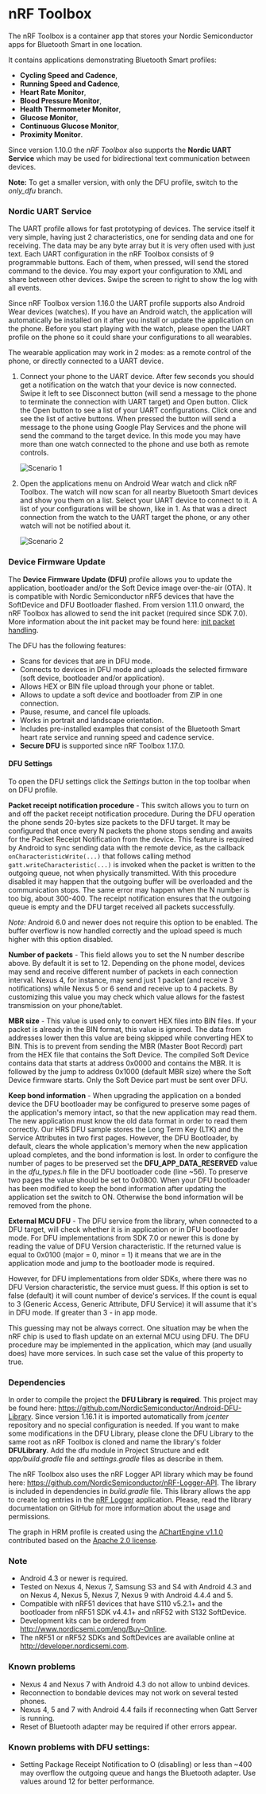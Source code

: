 # nRF Toolbox

The nRF Toolbox is a container app that stores your Nordic Semiconductor apps for Bluetooth Smart in one location. 

It contains applications demonstrating Bluetooth Smart profiles: 
* **Cycling Speed and Cadence**, 
* **Running Speed and Cadence**, 
* **Heart Rate Monitor**, 
* **Blood Pressure Monitor**, 
* **Health Thermometer Monitor**, 
* **Glucose Monitor**,
* **Continuous Glucose Monitor**,
* **Proximity Monitor**.

Since version 1.10.0 the *nRF Toolbox* also supports the **Nordic UART Service** which may be used for bidirectional text communication between devices. 

**Note:** To get a smaller version, with only the DFU profile, switch to the *only_dfu* branch.

### Nordic UART Service

The UART profile allows for fast prototyping of devices. The service itself it very simple, having just 2 characteristics, one for sending data and one for receiving. The data may be any byte array but it is very often used with just text. Each UART configuration in the nRF Toolbox consists of 9 programmable buttons. Each of them, when pressed, will send the stored command to the device. You may export your configuration to XML and share between other devices. Swipe the screen to right to show the log with all events.

Since nRF Toolbox version 1.16.0 the UART profile supports also Android Wear devices (watches). If you have an Android watch, the application will automatically be installed on it after you install or update the application on the phone. Before you start playing with the watch, please open the UART profile on the phone so it could share your configurations to all wearables.

The wearable application may work in 2 modes: as a remote control of the phone, or directly connected to a UART device.

1. Connect your phone to the UART device. After few seconds you should get a notification on the watch that your device is now connected. Swipe it left to see Disconnect button (will send a message to the phone to terminate the connection with UART target) and Open button. Click the Open button to see a list of your UART configurations. Click one and see the list of active buttons. When pressed the button will send a message to the phone using Google Play Services and the phone will send the command to the target device. In this mode you may have more than one watch connected to the phone and use both as remote controls.

    ![Scenario 1](resources/scenario_1.png)

2. Open the applications menu on Android Wear watch and click nRF Toolbox. The watch will now scan for all nearby Bluetooth Smart devices and show you them on a list. Select your UART device to connect to it. A list of your configurations will be shown, like in 1. As that was a direct connection from the watch to the UART target the phone, or any other watch will not be notified about it.

    ![Scenario 2](resources/scenario_2.png)

### Device Firmware Update

The **Device Firmware Update (DFU)** profile allows you to update the application, bootloader and/or the Soft Device image over-the-air (OTA). It is compatible with Nordic Semiconductor nRF5 devices that have the SoftDevice and DFU Bootloader flashed. From version 1.11.0 onward, the nRF Toolbox has allowed to send the init packet (required since SDK 7.0). More information about the init packet may be found here: [init packet handling](https://github.com/NordicSemiconductor/Android-nRF-Connect/tree/master/init%20packet%20handling).

The DFU has the following features:
- Scans for devices that are in DFU mode.
- Connects to devices in DFU mode and uploads the selected firmware (soft device, bootloader and/or application).
- Allows HEX or BIN file upload through your phone or tablet.
- Allows to update a soft device and bootloader from ZIP in one connection.
- Pause, resume, and cancel file uploads.
- Works in portrait and landscape orientation.
- Includes pre-installed examples that consist of the Bluetooth Smart heart rate service and running speed and cadence service.
- **Secure DFU** is supported since nRF Toolbox 1.17.0.

#### DFU Settings

To open the DFU settings click the *Settings* button in the top toolbar when on DFU profile. 

**Packet receipt notification procedure** - This switch allows you to turn on and off the packet receipt notification procedure. During the DFU operation the phone sends 20-bytes size packets to the DFU target. It may be configured that once every N packets the phone stops sending and awaits for the Packet Receipt Notification from the device. This feature is required by Android to sync sending data with the remote device, as the callback `onCharacteristicWrite(...)` that follows calling method `gatt.writeCharacteristic(...)` is invoked when the packet is written to the outgoing queue, not when physically transmitted. With this procedure disabled it may happen that the outgoing buffer will be overloaded and the communication stops. The same error may happen when the N number is too big, about 300-400. The receipt notification ensures that the outgoing queue is empty and the DFU target received all packets successfully.

*Note:* Android 6.0 and newer does not require this option to be enabled. The buffer overflow is now handled correctly and the upload speed is much higher with this option disabled.

**Number of packets** - This field allows you to set the N number describe above. By default it is set to 12. Depending on the phone model, devices may send and receive different number of packets in each connection interval. Nexus 4, for instance, may send just 1 packet (and receive 3 notifications) while Nexus 5 or 6 send and receive up to 4 packets. By customizing this value you may check which value allows for the fastest transmission on your phone/tablet.

**MBR size** - This value is used only to convert HEX files into BIN files. If your packet is already in the BIN format, this value is ignored. The data from addresses lower then this value are being skipped while converting HEX to BIN. This is to prevent from sending the MBR (Master Boot Record) part from the HEX file that contains the Soft Device. The compiled Soft Device contains data that starts at address 0x0000 and contains the MBR. It is followed by the jump to address 0x1000 (default MBR size) where the Soft Device firmware starts. Only the Soft Device part must be sent over DFU.

**Keep bond information** - When upgrading the application on a bonded device the DFU bootloader may be configured to preserve some pages of the application's memory intact, so that the new application may read them. The new application must know the old data format in order to read them correctly. Our HRS DFU sample stores the Long Term Key (LTK) and the Service Attributes in two first pages. However, the DFU Bootloader, by default, clears the whole application's memory when the new application upload completes, and the bond information is lost. In order to configure the number of pages to be preserved set the **DFU_APP_DATA_RESERVED** value in the *dfu_types.h* file in the DFU bootloader code (line ~56). To preserve two pages the value should be set to 0x0800. When your DFU bootloader has been modified to keep the bond information after updating the application set the switch to ON. Otherwise the bond information will be removed from the phone.

**External MCU DFU** - The DFU service from the library, when connected to a DFU target, will check whether it is in application or in DFU bootloader mode. For DFU implementations from SDK 7.0 or newer this is done by reading the value of DFU Version characteristic. If the returned value is equal to 0x0100 (major = 0, minor = 1) it means that we are in the application mode and jump to the bootloader mode is required.

However, for DFU implementations from older SDKs, where there was no DFU Version characteristic, the service must guess. If this option is set to false (default) it will count number of device's services. If the count is equal to 3 (Generic Access, Generic Attribute, DFU Service) it will assume that it's in DFU mode. If greater than 3 - in app mode.

This guessing may not be always correct. One situation may be when the nRF chip is used to flash update on an external MCU using DFU. The DFU procedure may be implemented in the application, which may (and usually does) have more services. In such case set the value of this property to true.

### Dependencies

In order to compile the project the **DFU Library is required**. This project may be found here: https://github.com/NordicSemiconductor/Android-DFU-Library.
Since version 1.16.1 it is imported automatically from *jcenter* repository and no special configuration is needed. If you want to make some modifications in the DFU Library, please clone the DFU Library to the same root as nRF Toolbox is cloned and name the library's folder **DFULibrary**. Add the dfu module in Project Structure and edit *app/build.gradle* file and *settings.gradle* files as describe in them.

The nRF Toolbox also uses the nRF Logger API library which may be found here: https://github.com/NordicSemiconductor/nRF-Logger-API. The library is included in dependencies in *build.gradle* file. This library allows the app to create log entries in the [nRF Logger](https://play.google.com/store/apps/details?id=no.nordicsemi.android.log) application. Please, read the library documentation on GitHub for more information about the usage and permissions.

The graph in HRM profile is created using the [AChartEngine v1.1.0](http://www.achartengine.org) contributed based on the [Apache 2.0 license](http://www.apache.org/licenses/LICENSE-2.0).

### Note
- Android 4.3 or newer is required.
- Tested on Nexus 4, Nexus 7, Samsung S3 and S4 with Android 4.3 and on Nexus 4, Nexus 5, Nexus 7, Nexus 9 with Android 4.4.4 and 5.
- Compatible with nRF51 devices that have S110 v5.2.1+ and the bootloader from nRF51 SDK v4.4.1+ and nRF52 with S132 SoftDevice.
- Development kits can be ordered from http://www.nordicsemi.com/eng/Buy-Online.
- The nRF51 or nRF52 SDKs and SoftDevices are available online at http://developer.nordicsemi.com.

### Known problems
- Nexus 4 and Nexus 7 with Android 4.3 do not allow to unbind devices.
- Reconnection to bondable devices may not work on several tested phones.
- Nexus 4, 5 and 7 with Android 4.4 fails if reconnecting when Gatt Server is running.
- Reset of Bluetooth adapter may be required if other errors appear.

### Known problems with DFU settings:
- Setting Package Receipt Notification to O (disabling) or less than ~400 may overflow the outgoing queue and hangs the Bluetooth adapter. Use values around 12 for better performance.
